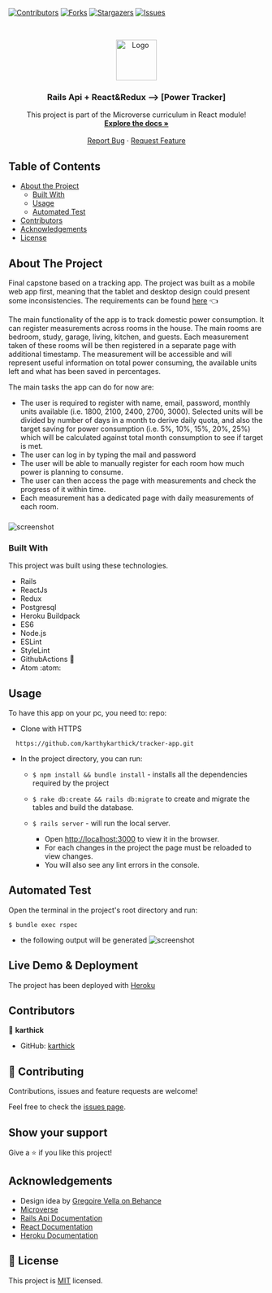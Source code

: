 <!--
*** Thanks for checking out this README Template. If you have a suggestion that would
*** make this better, please fork the repo and create a pull request or simply open
*** an issue with the tag "enhancement".
*** Thanks again! Now go create something AMAZING! :D
-->

<!-- PROJECT SHIELDS -->
<!--
*** I'm using markdown "reference style" links for readability.
*** Reference links are enclosed in brackets [ ] instead of parentheses ( ).
*** See the bottom of this document for the declaration of the reference variables
*** for contributors-url, forks-url, etc. This is an optional, concise syntax you may use.
*** https://www.markdownguide.org/basic-syntax/#reference-style-links
-->
[![Contributors][contributors-shield]][contributors-url]
[![Forks][forks-shield]][forks-url]
[![Stargazers][stars-shield]][stars-url]
[![Issues][issues-shield]][issues-url]


<!-- PROJECT LOGO -->
<br />
<p align="center">
  <a href="https://github.com/rammazzoti2000/final-capstone">
    <img src="app/assets/images/microverse.png" alt="Logo" width="80" height="80">
  </a>

  <h3 align="center">Rails Api + React&Redux --> [Power Tracker]</h3>

  <p align="center">
    This project is part of the Microverse curriculum in React module!
    <br />
    <a href="https://github.com/rammazzoti2000/final-capstone"><strong>Explore the docs »</strong></a>
    <br />
    <br />
    <a href="https://github.com/rammazzoti2000/final-capstone/issues">Report Bug</a>
    ·
    <a href="https://github.com/rammazzoti2000/final-capstone/issues">Request Feature</a>
  </p>
</p>

<!-- TABLE OF CONTENTS -->
## Table of Contents

* [About the Project](#about-the-project)
  * [Built With](#built-with)
  * [Usage](#usage)
  * [Automated Test](#automated-test)
* [Contributors](#contributors)
* [Acknowledgements](#acknowledgements)
* [License](#license)

<!-- ABOUT THE PROJECT -->
## About The Project
Final capstone based on a tracking app.
The project was built as a mobile web app first, meaning that the tablet and desktop design could present some inconsistencies.
The requirements can be found [here](https://www.notion.so/Final-Capstone-Project-Tracking-App-22e454da738c46efaf17721826841772) :point_left:

The main functionality of the app is to track domestic power consumption. It can register measurements across rooms in the house.
The main rooms are bedroom, study, garage, living, kitchen, and guests.
Each measurement taken of these rooms will be then registered in a separate page with additional timestamp. The measurement will be accessible and will represent useful information on total power consuming, the available units left and what has been saved in percentages.

The main tasks the app can do for now are:
- The user is required to register with name, email, password, monthly units available (i.e. 1800, 2100, 2400, 2700, 3000). Selected units will be divided by number of days in a month to derive daily quota, and also the target saving for power consumption (i.e. 5%, 10%, 15%, 20%, 25%) which will be calculated against total month consumption to see if target is met.
- The user can log in by typing the mail and password
- The user will be able to manually register for each room how much power is planning to consume.
- The user can then access the page with measurements and check the progress of it within time.
- Each measurement has a dedicated page with daily measurements of each room.

###

![screenshot](app/assets//images/screenshot.jpeg)

### Built With
This project was built using these technologies.
* Rails
* ReactJs
* Redux
* Postgresql
* Heroku Buildpack
* ES6
* Node.js
* ESLint
* StyleLint
* GithubActions :muscle:
* Atom :atom:

<!-- INSTALLATION -->
## Usage

To have this app on your pc, you need to:
 repo:
  - Clone with HTTPS
  ```
    https://github.com/karthykarthick/tracker-app.git
  ```

* In the project directory, you can run:

  - `$ npm install && bundle install` - installs all the dependencies required by the project
  - `$ rake db:create && rails db:migrate` to create and migrate the tables and build the database.

  - `$ rails server` - will run the local server.
    - Open [http://localhost:3000](http://localhost:3000) to view it in the browser.
    - For each changes in the project the page must be reloaded to view changes.
    - You will also see any lint errors in the console.

## Automated Test
  Open the terminal in the project's root directory and run:
  ```
  $ bundle exec rspec
  ```
  - the following output will be generated
  ![screenshot](app/assets//images/rspec.png)



## Live Demo & Deployment
The project has been deployed with [Heroku](https://www.heroku.com/)



<!-- CONTACT -->
## Contributors

👤 **karthick**

- GitHub: [karthick](https://github.com/karthykarthick)

## :handshake: Contributing

Contributions, issues and feature requests are welcome!

Feel free to check the [issues page](https://github.com/rammazzoti2000/final-capstone/issues).

## Show your support

Give a :star: if you like this project!

<!-- ACKNOWLEDGEMENTS -->
## Acknowledgements
* Design idea by [Gregoire Vella on Behance](https://www.behance.net/gregoirevella)
* [Microverse](https://www.microverse.org/)
* [Rails Api Documentation](https://api.rubyonrails.org/)
* [React Documentation](https://reactjs.org/docs/getting-started.html)
* [Heroku Documentation](https://devcenter.heroku.com/)

<!-- MARKDOWN LINKS & IMAGES -->
<!-- https://www.markdownguide.org/basic-syntax/#reference-style-links -->
[contributors-shield]: https://img.shields.io/github/contributors/rammazzoti2000/final-capstone.svg?style=flat-square
[contributors-url]: https://github.com/rammazzoti2000/final-capstone/graphs/contributors
[forks-shield]: https://img.shields.io/github/forks/rammazzoti2000/final-capstone.svg?style=flat-square
[forks-url]: https://github.com/rammazzoti2000/final-capstone/network/members
[stars-shield]: https://img.shields.io/github/stars/rammazzoti2000/final-capstone.svg?style=flat-square
[stars-url]: https://github.com/rammazzoti2000/final-capstone/stargazers
[issues-shield]: https://img.shields.io/github/issues/rammazzoti2000/final-capstone.svg?style=flat-square
[issues-url]: https://github.com/rammazzoti2000/final-capstone/issues

## 📝 License

This project is [MIT](https://opensource.org/licenses/MIT) licensed.
